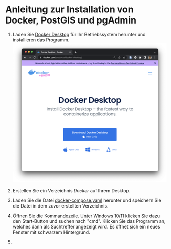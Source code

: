 # Anleitung zur Installation von Docker, PostGIS und pgAdmin

1. Laden Sie [Docker Desktop](https://www.docker.com/products/docker-desktop/) für Ihr Betriebssystem herunter und installieren das Programm. ![Docker Desktop](./1-docker-desktop.png)

2. Erstellen Sie ein Verzeichnis *Docker* auf Ihrem Desktop.

3. Laden Sie die Datei [docker-compose.yaml](./docker-compose.yml) herunter und speichern Sie die Datei in dem zuvor erstellten Verzeichnis.

4. Öffnen Sie die Kommandozeile. Unter Windows 10/11 klicken Sie dazu den Start-Button und suchen nach "cmd". Klicken Sie das  Programm an, welches dann als Suchtreffer angezeigt wird. Es öffnet sich ein neues Fenster mit schwarzem Hintergrund.

5. 